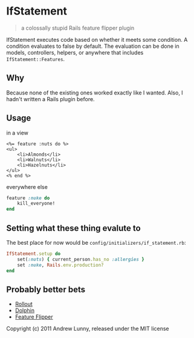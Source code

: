 # IfStatement

> a colossally stupid Rails feature flipper plugin

IfStatement executes code based on whether it meets some condition. A condition evaluates to false by default. The evaluation can be done in models, controllers, helpers, or anywhere that includes `IfStatement::Features`.

## Why

Because none of the existing ones worked exactly like I wanted. Also, I hadn't written a Rails plugin before.

## Usage

in a view

``` erb
<%= feature :nuts do %>
<ul>
    <li>Almonds</li>
    <li>Walnuts</li>
    <li>Hazelnuts</li>
</ul>
<% end %>
```

everywhere else

``` ruby
feature :nuke do
    kill_everyone!
end
```

## Setting what these thing evalute to

The best place for now would be `config/initializers/if_statement.rb`:

``` ruby
IfStatement.setup do
    set(:nuts) { current_person.has_no :allergies }
    set :nuke, Rails.env.production?
end
```

## Probably better bets

* [Rollout](https://github.com/jamesgolick/rollout)
* [Dolphin](https://github.com/grillpanda/dolphin)
* [Feature Flipper](https://github.com/qype/feature_flipper)

Copyright (c) 2011 Andrew Lunny, released under the MIT license
